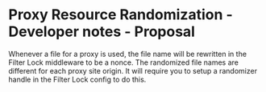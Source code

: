 # Proxy Resource Randomization - Developer notes - Proposal

Whenever a file for a proxy is used, the file name will be rewritten in the Filter Lock middleware to be a nonce. The randomized file names are different for each proxy site origin. It will require you to setup a randomizer handle in the Filter Lock config to do this.
